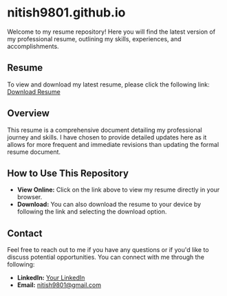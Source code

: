# nitish9801.github.io
Welcome to my resume repository! Here you will find the latest version of my professional resume, outlining my skills, experiences, and accomplishments.

## Resume

To view and download my latest resume, please click the following link:
[Download Resume](https://nitish9801.github.io)

## Overview

This resume is a comprehensive document detailing my professional journey and skills. 
I have chosen to provide detailed updates here as it allows for more frequent and immediate revisions than updating the formal resume document.

## How to Use This Repository

- **View Online:** Click on the link above to view my resume directly in your browser.
- **Download:** You can also download the resume to your device by following the link and selecting the download option.

## Contact

Feel free to reach out to me if you have any questions or if you'd like to discuss potential opportunities. You can connect with me through the following:

- **LinkedIn:** [Your LinkedIn](Your_LinkedIn_URL)
- **Email:** [nitish9801@gmail.com](mailto:nitish9801@gmail.com)

